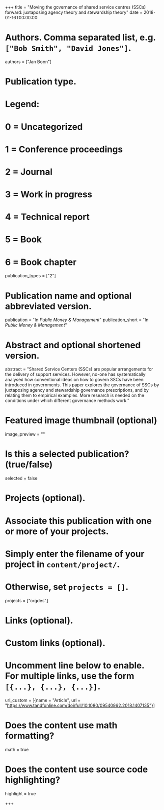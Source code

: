 +++
title = "Moving the governance of shared service centres (SSCs) forward: juxtaposing agency theory and stewardship theory"
date = 2018-01-16T00:00:00

# Authors. Comma separated list, e.g. `["Bob Smith", "David Jones"]`.
authors = ["Jan Boon"]

# Publication type.
# Legend:
# 0 = Uncategorized
# 1 = Conference proceedings
# 2 = Journal
# 3 = Work in progress
# 4 = Technical report
# 5 = Book
# 6 = Book chapter
publication_types = ["2"]

# Publication name and optional abbreviated version.
publication = "In *Public Money & Management*"
publication_short = "In *Public Money & Management*"

# Abstract and optional shortened version.
abstract = "Shared Service Centers (SSCs) are popular arrangements for the delivery of support services. However, no-one has systematically analysed how conventional ideas on how to govern SSCs have been introduced in governments. This paper explores the governance of SSCs by juxtaposing agency and stewardship governance prescriptions, and by relating them to empirical examples. More research is needed on the conditions under which different governance methods work."

# Featured image thumbnail (optional)
image_preview = ""

# Is this a selected publication? (true/false)
selected = false

# Projects (optional).
#   Associate this publication with one or more of your projects.
#   Simply enter the filename of your project in `content/project/`.
#   Otherwise, set `projects = []`.
projects = ["orgdes"]

# Links (optional).


# Custom links (optional).
#   Uncomment line below to enable. For multiple links, use the form `[{...}, {...}, {...}]`.
url_custom = [{name = "Article", url = "https://www.tandfonline.com/doi/full/10.1080/09540962.2018.1407135"}]

# Does the content use math formatting?
math = true

# Does the content use source code highlighting?
highlight = true


+++